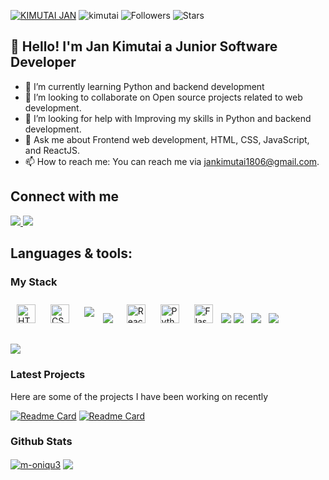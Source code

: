 
[![KIMUTAI JAN](https://img.shields.io/badge/JAN-KIMUTAI-<COLOR>.svg)](https://shields.io/) <img src="https://komarev.com/ghpvc/?username=jankimutai &label=Profile%20views&color=0e75b6&style=flat" alt="kimutai" /> ![Followers](https://img.shields.io/github/followers/jankimutai)  ![Stars](https://img.shields.io/github/stars/jankimutai?label=Profile%20Stars&logo=Profile%20stars&logoColor=g) 

## 👋 Hello! I'm Jan Kimutai a Junior Software Developer 
<!-- - 🔭 I’m currently working on ...--> 
- 🌱 I’m currently learning Python and backend development
- 👯 I’m looking to collaborate on Open source projects related to web development.
- 🤔 I’m looking for help with Improving my skills in Python and backend development.
- 💬 Ask me about Frontend web development, HTML, CSS, JavaScript, and ReactJS.
- 📫 How to reach me: You can reach me via jankimutai1806@gmail.com.

## Connect with me  
<div>
<a href="https://x.com/kim_singoei" target="_blank">
<img src="https://img.icons8.com/color/50/111111/twitter-squared.png" />
</a>
<a href="https://www.linkedin.com/in/kimutai-jan-73bb26206/" target="_blank">
<img src="https://img.icons8.com/color/50/111111/linkedin.png" />
</a>
</div>  

## Languages & tools:
  ### My Stack 
  <div>  
    <img style="margin: 10px" src="https://img.shields.io/badge/HTML5-E34F26?style=for-the-badge&logo=html5&logoColor=white" alt="HTML5" height="30" />  
    <img style="margin: 10px" src="https://img.shields.io/badge/CSS3-1572B6?style=for-the-badge&logo=css3&logoColor=white" alt="CSS3" height="30" /> 
    <img style="margin: 10px" src = "https://img.shields.io/badge/Javascript-F0DB4F?style=for-the-badge&labelColor=black&logo=javascript&logoColor=F0DB4F">
    <img src="https://img.shields.io/badge/node.js-6DA55F?style=for-the-badge&logo=node.js&logoColor=white" />&nbsp;&nbsp;
    <img style="margin: 10px" src="https://img.shields.io/badge/-React-61DBFB?style=for-the-badge&labelColor=black&logo=react&logoColor=61DBFB" alt="React" height="30" />
    <img style="margin: 10px" src="https://img.shields.io/badge/Python-3776AB?style=for-the-badge&logo=python&logoColor=white" alt="Python" height="30" />
    <img style="margin: 10px" src="https://img.shields.io/badge/Flask-000000?style=for-the-badge&logo=flask&logoColor=white" alt="Flask" height="30" />
    <img src = "https://img.shields.io/badge/Git-F05032?style=for-the-badge&logo=git&logoColor=white"/>
    <img src="https://img.shields.io/badge/Postman-FF6C37?style=for-the-badge&logo=Postman&logoColor=white" />&nbsp;&nbsp;
    <img src="https://img.shields.io/badge/SQLite-07405E?style=for-the-badge&logo=sqlite&logoColor=white" />&nbsp;&nbsp;
    <img src="https://img.shields.io/badge/MySQL-00000F?style=for-the-badge&logo=mysql&logoColor=white" />&nbsp;&nbsp;
  </div>

  ###
![](https://github-readme-stats.vercel.app/api/top-langs/?username=jankimutai&theme=github_dark_dimmed&hide_border=true&include_all_commits=false&count_private=false&layout=compact)
  
 
  
### Latest Projects 

Here are some of the projects I have been working on recently

[![Readme Card](https://github-readme-stats.vercel.app/api/pin/?username=jankimutai&repo=School_Records_Management_System&theme=github_dark_dimmed&hide_border=true)](https://github.com/jankimutai/School_Records_Management_System) 
[![Readme Card](https://github-readme-stats.vercel.app/api/pin/?username=jankimutai&repo=Farm-Records-Management-System&theme=github_dark_dimmed&hide_border=true)](https://github.com/jankimutai/Farm-Records-Management-System.git)

### Github Stats

<div align="left">
<a href="https://github.com/jankimutai/github-readme-stats"><img align="center" src="https://github-readme-streak-stats.herokuapp.com/?user=jankimutai&theme=github_dark_dimmed&hide_border=true" alt="m-oniqu3" /></a> <a href="https://github.com/jankimutai/convoychat"> <img align="center" src="https://github-readme-stats.vercel.app/api?username=jankimutai&theme=github_dark_dimmed&show_icons=true&hide_border=true&hide_rank=true" /></a>
  
</div>


  









